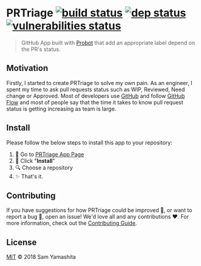 [build badge]: https://travis-ci.com/pr-triage/app.svg?branch=master
[build url]:   https://travis-ci.com/pr-triage/app

[dep badge]:   https://badges.greenkeeper.io/pr-triage/app.svg
[dep url]:     https://greenkeeper.io/

[coverage badge]: https://codecov.io/gh/pr-triage/app/branch/master/graph/badge.svg
[coverage url]:   https://codecov.io/gh/pr-triage/app

[vulnerabilities badge]: https://snyk.io/test/github/pr-triage/app/badge.svg?targetFile=package.json
[vulnerabilities url]:   https://snyk.io/test/github/pr-triage/app?targetFile=package.json

# PRTriage [![build status][build badge]][build url] [![dep status][dep badge]][dep url] [![vulnerabilities status][vulnerabilities badge]][vulnerabilities url]

> GitHub App built with [Probot](https://github.com/probot/probot) that add an appropriate label depend on the PR's status.


## Motivation

Firstly, I started to create PRTriage to solve my own pain. As an engineer, I spent my time to ask pull requests status such as WIP, Reviewed, Need change or Approved. Most of developers use [GitHub](https://github.com) and follow [GitHub Flow](https://guides.github.com/introduction/flow/) and most of people say that the time it takes to know pull request status is getting increasing as team is large.


## Install

Please follow the below steps to install this app to your repository:

1. :runner: Go to [PRTriage App Page](https://github.com/apps/pr-triage)
1. :rocket: Click "**Install**"
1. :mag: Choose a repository
1. :sparkles: That's it.


## Contributing

If you have suggestions for how PRTriage could be improved :100:, or want to report a bug :bug:, open an issue! We'd love all and any contributions :heart:. For more information, check out the [Contributing Guide](CONTRIBUTING.md).


## License

[MIT](LICENSE) © 2018 Sam Yamashita
